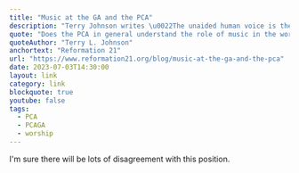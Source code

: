 ```yaml
---
title: "Music at the GA and the PCA"
description: "Terry Johnson writes \u0022The unaided human voice is the most beautiful of all musical instruments.\u0022"
quote: "Does the PCA in general understand the role of music in the worship of the Reformed Church? The answer must be no if our annual experience at the General Assembly gives any indication."
quoteAuthor: "Terry L. Johnson"
anchortext: "Reformation 21"
url: "https://www.reformation21.org/blog/music-at-the-ga-and-the-pca"
date: 2023-07-03T14:30:00
layout: link
category: link
blockquote: true
youtube: false
tags:
  - PCA
  - PCAGA
  - worship
---
```


I'm sure there will be lots of disagreement with this position.